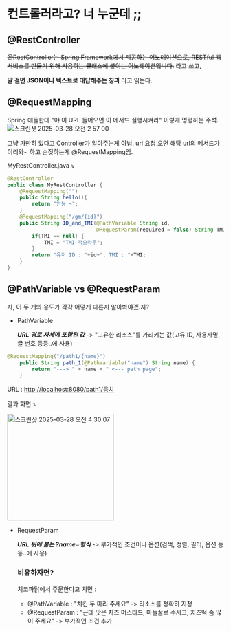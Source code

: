 # 컨트롤러라고? 너 누군데 ;;

## @RestController

~~@RestController는 Spring Framework에서 제공하는 어노테이션으로,
RESTful 웹 서비스를 만들기 위해 사용하는 클래스에 붙이는 어노테이션입니다.~~
라고 쓰고, 

**말 걸면 JSON이나 텍스트로 대답해주는 칭긔** 라고 읽는다.


## @RequestMapping
Spring 애들한테 "야 이 URL 들어오면 이 메서드 실행시켜라" 이렇게 명령하는 주석.
![스크린샷 2025-03-28 오전 2 57 00](https://github.com/user-attachments/assets/d0c0a8f9-f6f6-4025-96ea-a4d482fdc050)

그냥 가만히 있다고 Controller가 알아주는게 아님. url 요청 오면 해당 url의 메서드가 이리와~ 하고 손짓하는게 @RequestMapping임.

MyRestController.java ⤵

```java
@RestController
public class MyRestController {
    @RequestMapping("")
    public String hello(){
        return "안뇽 ~";
    }
    @RequestMapping("/gm/{id}")
    public String ID_and_TMI(@PathVariable String id,
                             @RequestParam(required = false) String TMI){
        if(TMI == null) {
            TMI = "TMI 적으라우";
        }
        return "유저 ID : "+id+", TMI : "+TMI;
    }
}
```

## @PathVariable vs @RequestParam


자, 이 두 개의 용도가 각각 어떻게 다른지 알아봐야겠.지?


- PathVariable

  ***URL 경로 자체에 포함된 값***
  -> "고유한 리소스"를 가리키는 값(고유 ID, 사용자명, 글 번호 등등..에 사용)
  
```java
@RequestMapping("/path1/{name}")
    public String path_1(@PathVariable("name") String name) {
        return "---> " + name + " <--- path page";
    }
```

URL : [http://localhost:8080/path1/뭉치](http://localhost:8080/path1/뭉치)

결과 화면 ⤵️

<img width="248" alt="스크린샷 2025-03-28 오전 4 30 07" src="https://github.com/user-attachments/assets/f38b4bf6-c883-4ae0-951b-e49450cae094" />



- RequestParam

  ***URL 뒤에 붙는 ?name=형식***
  -> 부가적인 조건이나 옵션(검색, 정렬, 필터, 옵션 등등..에 사용)


    ### 비유하자면?
    치코파닭에서 주문한다고 치면 : 
    
    - @PathVariable : "치킨 두 마리 주세요" -> 리소스를 정확히 지정
    - @RequestParam : "근데 맛은 치즈 머스타드, 마늘꿀로 주시고, 치즈떡 좀 많이 주세요" -> 부가적인 조건 추가
      
  

